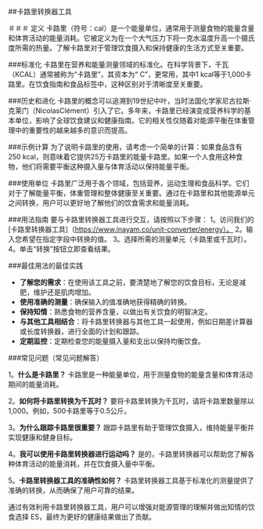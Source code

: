 ##卡路里转换器工具

＃＃＃ 定义
卡路里（符号：cal）是一个能量单位，通常用于测量食物的能量含量和体育活动的能量消耗。它被定义为在一个大气压力下将一克水温度升高一个摄氏度所需的热量。了解卡路里对于管理饮食摄入和保持健康的生活方式至关重要。

###标准化
卡路里在营养和能量测量领域的标准化。在科学背景下，千瓦（KCAL）通常被称为“卡路里”，其资本为“ C”，更常用，其中1 kcal等于1,000卡路里。在饮食指南和食品标签中，这种区别对于清晰度至关重要。

###历史和进化
卡路里的概念可以追溯到19世纪中叶，当时法国化学家尼古拉斯·克莱门（NicolasClément）引入了它。多年来，卡路里已经演变成营养科学的基本单位，影响了全球饮食建议和健康指南。它的相关性仅随着对能源平衡在体重管理中的重要性的越来越多的意识而提高。

###示例计算
为了说明卡路里的使用，请考虑一个简单的计算：如果食品含有250 kcal，则意味着它提供25万卡路里的能量卡路里。如果一个人食用这种食物，他们将需要平衡这种摄入量与体育活动以保持能量平衡。

###使用单位
卡路里广泛用于各个领域，包括营养，运动生理和食品科学。它们对于了解能量平衡，体重管理和整体健康至关重要。通过在卡路里和其他能源单元之间转换，用户可以更好地了解他们的饮食需求和能量消耗。

###用法指南
要与卡路里转换器工具进行交互，请按照以下步骤：
1。访问我们的[卡路里转换器工具]（https://www.inayam.co/unit-converter/energy）。
2。输入您希望在指定字段中转换的值。
3。选择所需的测量单元（卡路里或千瓦时）。
4。单击“转换”按钮立即查看结果。

###最佳用法的最佳实践
-  **了解您的需求**：在使用该工具之前，要清楚地了解您的饮食目标，无论是减肥，维护还是肌肉增加。
-  **使用准确的测量**：确保输入的值准确地获得精确的转换。
-  **保持知情**：熟悉食物的营养含量，以做出有关饮食的明智决定。
-  **与其他工具相结合**：将卡路里转换器与其他工具一起使用，例如日期差计算器或长度转换器，进行全面的计划和跟踪。
-  **定期监控**：定期检查您的能量摄入量和支出以保持均衡饮食。

###常见问题（常见问题解答）

1。**什么是卡路里？**
卡路里是一种能量单位，用于测量食物的能量含量和体育活动期间的能量消耗。

2。**如何将卡路里转换为千瓦时？**
要将卡路里转换为千瓦时，请将卡路里数量除以1,000。例如，500卡路里等于0.5公斤。

3。**为什么跟踪卡路里很重要？**
跟踪卡路里有助于管理饮食摄入，维持能量平衡并实现健康和健身目标。

4。**我可以使用卡路里转换器进行运动吗？**
是的，卡路里转换器可以帮助您了解各种体育活动的能量消耗，并在饮食摄入量中平衡。

5。**卡路里转换器工具的准确性如何？**
卡路里转换器工具基于标准化的测量提供了准确的转换，从而确保了用户可靠的结果。

通过有效利用卡路里转换器工具，用户可以增强对能源管理的理解并做出知情的饮食选择 ES，最终为更好的健康结果做出了贡献。